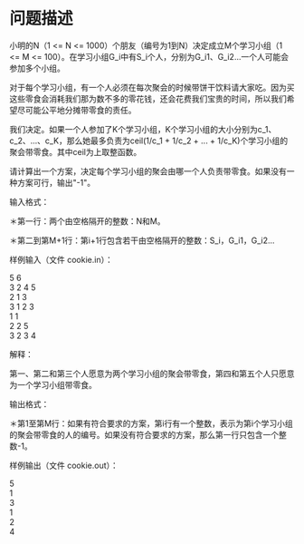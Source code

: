 

# 问题描述


<p>小明的N（1 &lt;= N &lt;= 1000）个朋友（编号为1到N）决定成立M个学习小组（1 &lt;= M &lt;= 100）。在学习小组G_i中有S_i个人，分别为G_i1、G_i2...一个人可能会参加多个小组。</p>
<p>对于每个学习小组，有一个人必须在每次聚会的时候带饼干饮料请大家吃。因为买这些零食会消耗我们那为数不多的零花钱，还会花费我们宝贵的时间，所以我们希望尽可能公平地分摊带零食的责任。</p>
<p>我们决定。如果一个人参加了K个学习小组，K个学习小组的大小分别为c_1、c_2、...、c_K，那么她最多负责为ceil(1/c_1 + 1/c_2 + ... + 1/c_K)个学习小组的聚会带零食。其中ceil为上取整函数。</p>
<p>请计算出一个方案，决定每个学习小组的聚会由哪一个人负责带零食。如果没有一种方案可行，输出&#34;-1&#34;。</p>
<p>输入格式：</p>
<p>＊第一行：两个由空格隔开的整数：N和M。</p>
<p>＊第二到第M+1行：第i+1行包含若干由空格隔开的整数：S_i，G_i1，G_i2...</p>
<p>样例输入（文件 cookie.in）：</p>
<p>5 6<br/>
3 2 4 5<br/>
2 1 3<br/>
3 1 2 3<br/>
1 1<br/>
2 2 5<br/>
3 2 3 4</p>
<p>解释：</p>
<p>第一、第二和第三个人愿意为两个学习小组的聚会带零食，第四和第五个人只愿意为一个学习小组带零食。</p>
<p>输出格式：</p>
<p>＊第1至第M行：如果有符合要求的方案，第i行有一个整数，表示为第i个学习小组的聚会带零食的人的编号。如果没有符合要求的方案，那么第一行只包含一个整数-1。</p>
<p>样例输出（文件 cookie.out）：</p>
<p>5<br/>
1<br/>
3<br/>
1<br/>
2<br/>
4</p>
